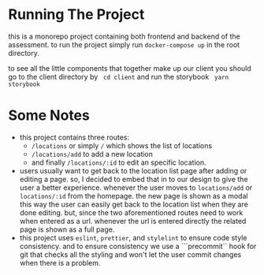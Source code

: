 # Running The Project

this is a monorepo project containing both frontend and backend of the assessment. to run the project simply run ``` docker-compose up ``` in the root directory.

to see all the little components that together make up our client you should go to the client directory by ``` cd client``` and run the storybook ``` yarn storybook```


# Some Notes 
* this project contains three routes:
    - ```/locations``` or simply ```/``` which shows the list of locations 
    - ```/locations/add``` to add a new location
    - and finally ```/locations/:id```  to edit an specific location. 
* users usually want to get back to the location list page after adding or editing a page. so, I decided to embed that in to our design to give the user a better experience. whenever the user moves to ```locations/add``` or ```locations/:id``` from the homepage. the new page is shown as a modal this way the user can easily get back to the location list when they are done editing. but, since the two aforementioned routes need to work when entered as a url. whenever the url is entered directly the related page is shown as a full page. 
* this project uses ```eslint```, ```prettier```, and ```stylelint``` to ensure code style consistency. and to ensure consistency we use a ```precommit`` hook for git that checks all the styling and won't let the user commit changes when there is a problem.